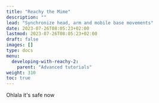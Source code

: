 ```yaml
---
title: "Reachy the Mime"
description: ""
lead: "Synchronize head, arm and mobile base movements"
date: 2023-07-26T08:05:23+02:00
lastmod: 2023-07-26T08:05:23+02:00
draft: false
images: []
type: docs
menu:
  developing-with-reachy-2:
    parent: "Advanced tutorials"
weight: 310
toc: true
---
```


Ohlala it's safe now